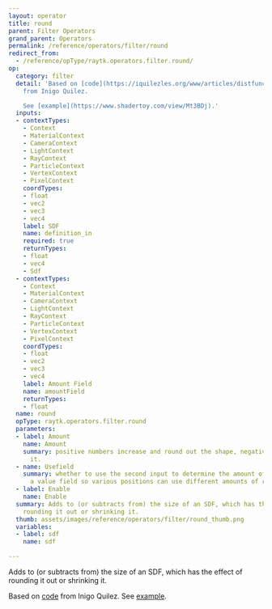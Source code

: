```yaml
---
layout: operator
title: round
parent: Filter Operators
grand_parent: Operators
permalink: /reference/operators/filter/round
redirect_from:
  - /reference/opType/raytk.operators.filter.round/
op:
  category: filter
  detail: 'Based on [code](https://iquilezles.org/www/articles/distfunctions/distfunctions.htm)
    from Inigo Quilez.

    See [example](https://www.shadertoy.com/view/Mt3BDj).'
  inputs:
  - contextTypes:
    - Context
    - MaterialContext
    - CameraContext
    - LightContext
    - RayContext
    - ParticleContext
    - VertexContext
    - PixelContext
    coordTypes:
    - float
    - vec2
    - vec3
    - vec4
    label: SDF
    name: definition_in
    required: true
    returnTypes:
    - float
    - vec4
    - Sdf
  - contextTypes:
    - Context
    - MaterialContext
    - CameraContext
    - LightContext
    - RayContext
    - ParticleContext
    - VertexContext
    - PixelContext
    coordTypes:
    - float
    - vec2
    - vec3
    - vec4
    label: Amount Field
    name: amountField
    returnTypes:
    - float
  name: round
  opType: raytk.operators.filter.round
  parameters:
  - label: Amount
    name: Amount
    summary: positive numbers increase and round out the shape, negative numbers shrink
      it.
  - name: Usefield
    summary: whether to use the second input to determine the amount of rounding using
      a value field so various positions can use different amounts of rounding.
  - label: Enable
    name: Enable
  summary: Adds to (or subtracts from) the size of an SDF, which has the effect of
    rounding it out or shrinking it.
  thumb: assets/images/reference/operators/filter/round_thumb.png
  variables:
  - label: sdf
    name: sdf

---
```



Adds to (or subtracts from) the size of an SDF, which has the effect of rounding it out or shrinking it.

Based on [code](https://iquilezles.org/www/articles/distfunctions/distfunctions.htm) from Inigo Quilez.
See [example](https://www.shadertoy.com/view/Mt3BDj).